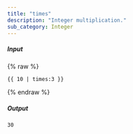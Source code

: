 ```yaml
---
title: "times"
description: "Integer multiplication."
sub_category: Integer
---
```

##### Input
{% raw %}
~~~liquid
{{ 10 | times:3 }}
~~~
{% endraw %}

##### Output

~~~html
30
~~~
